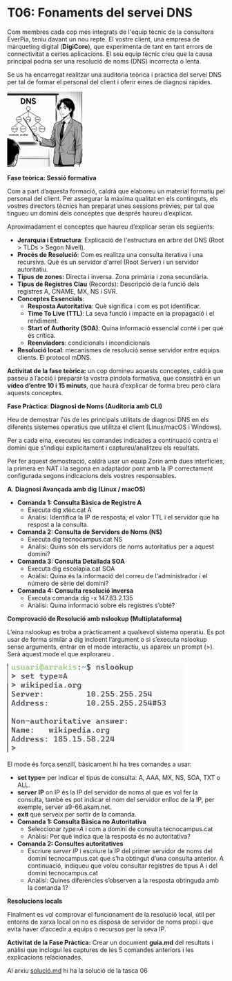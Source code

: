 # **T06: Fonaments del servei DNS**

Com membres cada cop més integrats de l'equip tècnic de la consultora EverPia, teniu davant un nou repte. El vostre client, una empresa de màrqueting digital (**DigiCore**), que experimenta de tant en tant errors de connectivitat a certes aplicacions. El seu equip tècnic creu que la causa principal podria ser una resolució de noms (DNS) incorrecta o lenta.

Se us ha encarregat realitzar una auditoria teòrica i pràctica del servei DNS per tal de formar el personal del client i oferir eines de diagnosi ràpides.

![imagen](img/Tasca06_Enunciado_1.png)

**Fase teòrica: Sessió formativa**

Com a part d’aquesta formació, caldrà que elaboreu un material formatiu pel personal del client. Per assegurar la màxima qualitat en els continguts, els vostres directors tècnics han preparat unes sessions prèvies, per tal que tingueu un domini dels conceptes que després haureu d’explicar.

Aproximadament el conceptes que haureu d’explicar seran els següents:

* **Jerarquia i Estructura**: Explicació de l'estructura en arbre del DNS (Root \> TLDs \> Segon Nivell).  
* **Procés de Resolució**: Com es realitza una consulta iterativa i una recursiva. Què és un servidor d'arrel (Root Server) i un servidor autoritatiu.  
* **Tipus de zones:** Directa i inversa. Zona primària i zona secundària.  
* **Tipus de Registres Clau** (Records): Descripció de la funció dels registres A, CNAME, MX, NS i SVR.  
* **Conceptes Essencials**:  
  * **Resposta Autoritativa**: Què significa i com es pot identificar.  
  * **Time To Live (TTL)**: La seva funció i impacte en la propagació i el rendiment.  
  * **Start of Authority (SOA)**: Quina informació essencial conté i per què és crítica.  
  * **Reenviadors**: condicionals i incondicionals  
* **Resolució local**: mecanismes de resolució sense servidor entre equips clients. El protocol mDNS.

**Activitat de la fase teòrica:** un cop domineu aquests conceptes, caldrà que passeu a l’acció i preparar la vostra píndola formativa, que consistirà en un **vídeo d’entre 10 i 15 minuts**, que haurà d’explicar de forma breu però clara aquests conceptes.

**Fase Pràctica: Diagnosi de Noms (Auditoria amb CLI)**

Heu de demostrar l'ús de les principals utilitats de diagnosi DNS en els diferents sistemes operatius que utilitza el client (Linux/macOS i Windows).

Per a cada eina, executeu les comandes indicades a continuació contra el domini que s’indiqui explícitament i captureu/analitzeu els resultats.

Per fer aquest demostració, caldrà usar un equip Zorin amb dues interfícies, la primera en NAT i la segona en adaptador pont amb la IP correctament configurada segons indicacions dels vostres responsables.

**A**. **Diagnosi Avançada amb dig (Linux / macOS)**

* **Comanda 1: Consulta Bàsica de Registre A**  
  * Executa dig xtec.cat A  
  * Anàlisi: Identifica la IP de resposta, el valor TTL i el servidor que ha respost a la consulta.  
* **Comanda 2: Consulta de Servidors de Noms (NS)**  
  * Executa dig tecnocampus.cat NS  
  * Anàlisi: Quins són els servidors de noms autoritatius per a aquest domini?  
* **Comanda 3: Consulta Detallada SOA**  
  * Executa dig escolapia.cat SOA  
  * Anàlisi: Quina és la informació del correu de l'administrador i el número de sèrie del domini?  
* **Comanda 4: Consulta resolució inversa**  
  * Executa comanda dig \-x 147.83.2.135  
  * Anàlisi: Quina informació sobre els registres s’obté?

**Comprovació de Resolució amb nslookup (Multiplataforma)**

L’eina nslookup es troba a pràcticament a qualsevol sistema operatiu. Es pot usar de forma similar a dig incloent l’argument o si s’executa nslookup sense arguments, entrar en el mode interactiu, us apareix un prompt (\>). Serà aquest mode el que explorareu . 

![imagen](img/Tasca06_Enunciado_2.png)

El mode és força senzill, bàsicament hi ha tres comandes a usar:

* **set type=** per indicar el tipus de consulta: A, AAA, MX, NS, SOA, TXT o ALL.  
* **server** **IP** on IP és la IP del servidor de noms al que es vol fer la consulta, també es pot indicar el nom del servidor enlloc de la IP, per exemple, server a9-66.akam.net.  
* **exit** que serveix per sortir de la comanda.  
* **Comanda 1: Consulta Bàsica no Autoritativa**  
  * Seleccionar *type=A* i com a domini de consulta tecnocampus.cat  
  * Anàlisi: Per què indica que la resposta és no autoritativa?  
* **Comanda 2: Consultes autoritatives**  
  * Escriure *server IP* i escriure la IP del primer servidor de noms del domini tecnocampus.cat que s’ha obtingut d’una consulta anterior. A continuació, indiqueu que voleu consultar registres de tipus A i del domini tecnocampus.cat  
  * Anàlisi: Quines diferències s’observen a la resposta obtinguda amb la comanda 1?

**Resolucions locals**

Finalment es vol comprovar el funcionament de la resolució local, útil per entorns de xarxa local on no es disposa de servidor de noms propi i que evita haver d’accedir a equips o recursos per la seva IP.

**Activitat de la Fase Pràctica:** Crear un document **guia.md** del resultats i anàlisi que inclogui les captures de les 5 comandes anteriors i les explicacions relacionades.

Al arxiu [solució.md](solucio.md) hi ha la solució de la tasca 06
